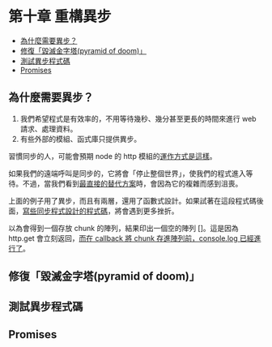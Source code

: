 第十章 重構異步
=

* [為什麼需要異步？](#why)
* [修復「毀滅金字塔(pyramid of doom)」](#fix)
* [測試異步程式碼](#test)
* [Promises](#promise)

<h2 id="why">為什麼需要異步？</h2>

1. 我們希望程式是有效率的，不用等待幾秒、幾分甚至更長的時間來進行 web 請求、處理資料。
2. 有些外部的模組、函式庫只提供異步。

習慣同步的人，可能會預期 node 的 http 模組的[運作方式是這樣](./node_http_sync.js)。

如果我們的遠端呼叫是同步的，它將會「停止整個世界」，使我們的程式進入等待。不過，當我們看到[最直接的替代方案](./node_http_async.js)時，會因為它的複雜而感到沮喪。

上面的例子用了異步，而且有兩層，還用了函數式設計。如果試著在這段程式碼後面，[寫些同步程式設計的程式碼](./node_http_async_more_sync.js)，將會遇到更多挫折。

以為會得到一個存放 chunk 的陣列，結果印出一個空的陣列 []。這是因為 http.get 會立刻返回，[而在 callback 將 chunk 存進陣列前，console.log 已經進行了](./in_other_words.js)。

<h2 id="fix">修復「毀滅金字塔(pyramid of doom)」</h2>

<h2 id="test">測試異步程式碼</h2>

<h2 id="promise">Promises</h2>
